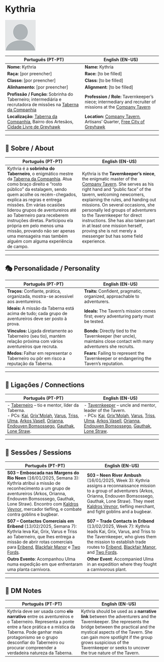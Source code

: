 # Kythria

![npc_kythria](docs/assets/npc/npc_blank.png)

| **Português (PT-PT)** | **English (EN-US)** |
|------------------------|----------------------|
| **Nome:** Kythria | **Name:** Kythria |
| **Raça:** [por preencher] | **Race:** [to be filled] |
| **Classe:** [por preencher] | **Class:** [to be filled] |
| **Alinhamento:** [por preencher] | **Alignment:** [to be filled] |
| **Profissão / Função:** Sobrinha do Taberneiro; intermediária e recrutadora de missões na [Taberna da Companhia](../locations/estalagem_da_companhia.md) | **Profession / Role:** Tavernkeeper’s niece; intermediary and recruiter of missions at the [Company Tavern](../locations/estalagem_da_companhia.md) |
| **Localização:** [Taberna da Companhia](../locations/estalagem_da_companhia.md), Bairro dos Artesãos, [Cidade Livre de Greyhawk](../locations/cidade_de_greyhawk.md) | **Location:** [Company Tavern](../locations/estalagem_da_companhia.md), Artisans’ Quarter, [Free City of Greyhawk](../locations/cidade_de_greyhawk.md) |

---

## 📖 Sobre / About

| **Português (PT-PT)** | **English (EN-US)** |
|------------------------|----------------------|
| Kythria é a **sobrinha do Taberneiro**, o enigmático mestre da [Taberna da Companhia](../locations/estalagem_da_companhia.md). Atua como braço direito e “rosto público” da estalagem, sendo quem acolhe os recém-chegados, explica as regras e entrega missões. Em várias ocasiões liderou grupos de aventureiros até ao Taberneiro para receberem instruções diretas. Participou ela própria em pelo menos uma missão, provando não ser apenas uma mensageira mas também alguém com alguma experiência de campo. | Kythria is the **Tavernkeeper’s niece**, the enigmatic master of the [Company Tavern](../locations/estalagem_da_companhia.md). She serves as his right hand and “public face” of the tavern, welcoming newcomers, explaining the rules, and handing out missions. On several occasions, she personally led groups of adventurers to the Tavernkeeper for direct instructions. She has also taken part in at least one mission herself, proving she is not merely a messenger but has some field experience. |

---

## 🎭 Personalidade / Personality

| **Português (PT-PT)** | **English (EN-US)** |
|------------------------|----------------------|
| **Traços:** Confiante, prática, organizada, mostra-se acessível aos aventureiros. | **Traits:** Confident, pragmatic, organized, approachable to adventurers. |
| **Ideais:** A missão da Taberna está acima de tudo; cada grupo de aventureiros deve ser posto à prova. | **Ideals:** The Tavern’s mission comes first; every adventuring party must be tested. |
| **Vínculos:** Ligada diretamente ao Taberneiro (seu tio), mantém relação próxima com vários aventureiros que recruta. | **Bonds:** Directly tied to the Tavernkeeper (her uncle), maintains close contact with many adventurers she recruits. |
| **Medos:** Falhar em representar o Taberneiro ou pôr em risco a reputação da Taberna. | **Fears:** Failing to represent the Tavernkeeper or endangering the Tavern’s reputation. |

---

## 🔗 Ligações / Connections

| **Português (PT-PT)**                                                                                                                                                                                                                                                                                                                                                                                                        | **English (EN-US)**                                                                                                                                                                                                                                                                                                                                                                                                         |
| ---------------------------------------------------------------------------------------------------------------------------------------------------------------------------------------------------------------------------------------------------------------------------------------------------------------------------------------------------------------------------------------------------------------------------- | --------------------------------------------------------------------------------------------------------------------------------------------------------------------------------------------------------------------------------------------------------------------------------------------------------------------------------------------------------------------------------------------------------------------------- |
| - [Taberneiro](taverneiro.d) – tio e mentor, líder da Taberna. <br>- PCs: [Kai](pc_kaicult_of_elemental_evil.md), [Grix'Molah](docs/dm/-/pc/pc_grix_molah.md), [Varus](pc_varus.md), [Triss](docs/dm/-/pc/pc_triss_merrill.md), [Ulma](pc_ulma.md), [Arkos Vasell](pc_arkos_vasell.md), [Orianna](pc_orianna.md), [Endouven Bomsossego](docs/dm/-/pc/pc_endouven_bomsossego.md), [Gauthak](pc_gauthak.md), [Lone Straw](pc_lone_straw.md). | - [Tavernkeeper](taverneiro.d) – uncle and mentor, leader of the Tavern. <br>- PCs: [Kai](pc_kaicult_of_elemental_evil.md), [Grix'Molah](docs/dm/-/pc/pc_grix_molah.md), [Varus](pc_varus.md), [Triss](docs/dm/-/pc/pc_triss_merrill.md), [Ulma](pc_ulma.md), [Arkos Vasell](pc_arkos_vasell.md), [Orianna](pc_orianna.md), [Endouven Bomsossego](docs/dm/-/pc/pc_endouven_bomsossego.md), [Gauthak](pc_gauthak.md), [Lone Straw](pc_lone_straw.md). |

---

## 📜 Sessões / Sessions

| **Português (PT-PT)** | **English (EN-US)** |
|------------------------|----------------------|
| **S03 – Emboscada nas Margens do Rio Neen** (16/01/2025, Semana 3): Kythria atribui a missão de reconhecimento a um grupo de aventureiros (Arkos, Orianna, Endouven Bomsossego, Gauthak, Lone Straw). Encontro com [Kaldros Veynor](kaldros_veynor.md), mercador tiefling, e combate contra goblins e bugbear. | **S03 – Neen River Ambush** (16/01/2025, Week 3): Kythria assigns a reconnaissance mission to a group of adventurers (Arkos, Orianna, Endouven Bomsossego, Gauthak, Lone Straw). They meet [Kaldros Veynor](kaldros_veynor.md), tiefling merchant, and fight goblins and a bugbear. |
| **S07 – Contactos Comerciais em Eribend** (13/02/2025, Semana 7): Kythria leva Kai, Grix, Varus e Triss ao Taberneiro, que lhes entrega a missão de abrir rotas comerciais para [Eribend](../locations/eribend.md), [Blackfair Manor](../locations/blackfair_manor.md) e [Two Fords](../locations/two_fords.md). | **S07 – Trade Contacts in Eribend** (13/02/2025, Week 7): Kythria leads Kai, Grix, Varus, and Triss to the Tavernkeeper, who gives them the mission to establish trade routes to [Eribend](../locations/eribend.md), [Blackfair Manor](../locations/blackfair_manor.md), and [Two Fords](../locations/two_fords.md). |
| **Outro Evento**: Acompanhou Ulma numa expedição em que enfrentaram uma planta carnívora. | **Other Event**: Accompanied Ulma in an expedition where they fought a carnivorous plant. |

---

## 🧩 DM Notes

| **Português (PT-PT)** | **English (EN-US)** |
|------------------------|----------------------|
| Kythria deve ser usada como **elo narrativo** entre os aventureiros e o Taberneiro. Representa a ponte entre a face prática e a mística da Taberna. Pode ganhar mais protagonismo se o grupo desconfiar do Taberneiro ou procurar compreender a verdadeira natureza da Taberna. | Kythria should be used as a **narrative link** between the adventurers and the Tavernkeeper. She represents the bridge between the practical and the mystical aspects of the Tavern. She can gain more spotlight if the group grows suspicious of the Tavernkeeper or seeks to uncover the true nature of the Tavern. |
